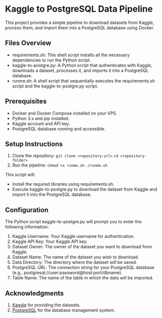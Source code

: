 # Kaggle to PostgreSQL Data Pipeline
This project provides a simple pipeline to download datasets from Kaggle, process them, and import them into a PostgreSQL database using Docker.
## Files Overview
- requirements.sh: This shell script installs all the necessary dependencies to run the Python script.
- kaggle-to-postgre.py: A Python script that authenticates with Kaggle, downloads a dataset, processes it, and imports it into a PostgreSQL database.
- runme.sh: A shell script that sequentially executes the requirements.sh script and the kaggle-to-postgre.py script.
## Prerequisites
- Docker and Docker Compose installed on your VPS.
- Python 3.x and pip installed.
- Kaggle account and API key.
- PostgreSQL database running and accessible.
## Setup Instructions
1. Clone the repository:
`git clone <repository-url>`
`cd <repository-folder>`
2. Run the pipeline:
`chmod +x runme.sh`
`./runme.sh`

This script will:
- Install the required libraries using requirements.sh.
- Execute kaggle-to-postgre.py to download the dataset from Kaggle and import it into the PostgreSQL database.
## Configuration
The Python script kaggle-to-postgre.py will prompt you to enter the following information:
1. Kaggle Username: Your Kaggle username for authentication.
2. Kaggle API Key: Your Kaggle API key.
3. Dataset Owner: The owner of the dataset you want to download from Kaggle.
4. Dataset Name: The name of the dataset you wish to download.
5. Data Directory: The directory where the dataset will be saved.
6. PostgreSQL URL: The connection string for your PostgreSQL database (e.g., postgresql://user:password@host:port/dbname).
7. Table Name: The name of the table in which the data will be imported.
## Acknowledgments
1. [Kaggle]('https://www.kaggle.com/') for providing the datasets.
2. [PostgreSQL]('https://www.postgresql.org/') for the database management system.
